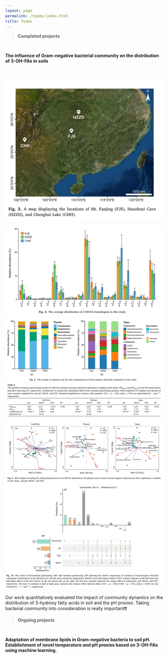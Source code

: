 ```yaml
---
layout: page
permalink: /teams/index.html
title: Teams
---
```

> **Completed projects**
<br>

**The influence of Gram-negative bacterial community on the distribution of 3-OH-FAs in soils**

<br> <div>
<img src="/images/pro/map.jpg">
</div>
<div>
<img src="/images/pro/oh.jpg">
</div>
<div>
<img src="/images/pro/bac.jpg">
</div>
<div>
<img src="/images/pro/rda.jpg">
</div>
<div>
<img src="/images/pro/qu.jpg">
</div>
<br>
Our work quantitatively evaluated the impact of community dynamics on the distribution of 3-hydroxy fatty acids in soil and the pH proxies. Taking bacterial community into consideration is really important❗️❗️

> **Ongoing projects**
<br>

**Adaptation of membrane lipids in Gram-negative bacteria to soil pH.**
**Establishment of novel temperature and pH proxies based on 3-OH-FAs using machine learning.** 